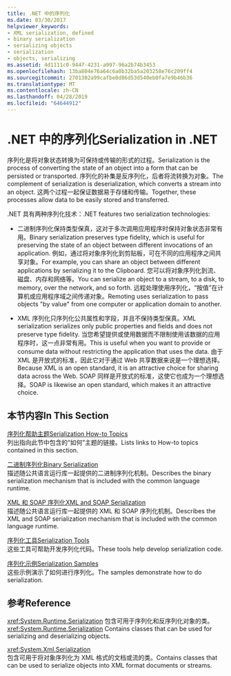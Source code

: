 ```yaml
---
title: .NET 中的序列化
ms.date: 03/30/2017
helpviewer_keywords:
- XML serialization, defined
- binary serialization
- serializing objects
- serialization
- objects, serializing
ms.assetid: 4d1111c0-9447-4231-a997-96a2b74b3453
ms.openlocfilehash: 13ba804e76a64c6a0b32ba5a203258e76c209ff4
ms.sourcegitcommit: 2701302a99cafbe0d86d53d540eb0fa7e9b46b36
ms.translationtype: MT
ms.contentlocale: zh-CN
ms.lasthandoff: 04/28/2019
ms.locfileid: "64644912"
---
```

# <a name="serialization-in-net"></a><span data-ttu-id="cd72f-102">.NET 中的序列化</span><span class="sxs-lookup"><span data-stu-id="cd72f-102">Serialization in .NET</span></span>
<span data-ttu-id="cd72f-103">序列化是将对象状态转换为可保持或传输的形式的过程。</span><span class="sxs-lookup"><span data-stu-id="cd72f-103">Serialization is the process of converting the state of an object into a form that can be persisted or transported.</span></span> <span data-ttu-id="cd72f-104">序列化的补集是反序列化，后者将流转换为对象。</span><span class="sxs-lookup"><span data-stu-id="cd72f-104">The complement of serialization is deserialization, which converts a stream into an object.</span></span> <span data-ttu-id="cd72f-105">这两个过程一起保证数据易于存储和传输。</span><span class="sxs-lookup"><span data-stu-id="cd72f-105">Together, these processes allow data to be easily stored and transferred.</span></span>  
  
<span data-ttu-id="cd72f-106">.NET 具有两种序列化技术：</span><span class="sxs-lookup"><span data-stu-id="cd72f-106">.NET features two serialization technologies:</span></span>  
  
- <span data-ttu-id="cd72f-107">二进制序列化保持类型保真，这对于多次调用应用程序时保持对象状态非常有用。</span><span class="sxs-lookup"><span data-stu-id="cd72f-107">Binary serialization preserves type fidelity, which is useful for preserving the state of an object between different invocations of an application.</span></span> <span data-ttu-id="cd72f-108">例如，通过将对象序列化到剪贴板，可在不同的应用程序之间共享对象。</span><span class="sxs-lookup"><span data-stu-id="cd72f-108">For example, you can share an object between different applications by serializing it to the Clipboard.</span></span> <span data-ttu-id="cd72f-109">您可以将对象序列化到流、磁盘、内存和网络等。</span><span class="sxs-lookup"><span data-stu-id="cd72f-109">You can serialize an object to a stream, to a disk, to memory, over the network, and so forth.</span></span> <span data-ttu-id="cd72f-110">远程处理使用序列化，“按值”在计算机或应用程序域之间传递对象。</span><span class="sxs-lookup"><span data-stu-id="cd72f-110">Remoting uses serialization to pass objects "by value" from one computer or application domain to another.</span></span>  
  
- <span data-ttu-id="cd72f-111">XML 序列化只序列化公共属性和字段，并且不保持类型保真。</span><span class="sxs-lookup"><span data-stu-id="cd72f-111">XML serialization serializes only public properties and fields and does not preserve type fidelity.</span></span> <span data-ttu-id="cd72f-112">当您希望提供或使用数据而不限制使用该数据的应用程序时，这一点非常有用。</span><span class="sxs-lookup"><span data-stu-id="cd72f-112">This is useful when you want to provide or consume data without restricting the application that uses the data.</span></span> <span data-ttu-id="cd72f-113">由于 XML 是开放式的标准，因此它对于通过 Web 共享数据来说是一个理想选择。</span><span class="sxs-lookup"><span data-stu-id="cd72f-113">Because XML is an open standard, it is an attractive choice for sharing data across the Web.</span></span> <span data-ttu-id="cd72f-114">SOAP 同样是开放式的标准，这使它也成为一个理想选择。</span><span class="sxs-lookup"><span data-stu-id="cd72f-114">SOAP is likewise an open standard, which makes it an attractive choice.</span></span>  
  
## <a name="in-this-section"></a><span data-ttu-id="cd72f-115">本节内容</span><span class="sxs-lookup"><span data-stu-id="cd72f-115">In This Section</span></span>  
[<span data-ttu-id="cd72f-116">序列化帮助主题</span><span class="sxs-lookup"><span data-stu-id="cd72f-116">Serialization How-to Topics</span></span>](../../../docs/standard/serialization/serialization-how-to-topics.md)  
<span data-ttu-id="cd72f-117">列出指向此节中包含的“如何”主题的链接。</span><span class="sxs-lookup"><span data-stu-id="cd72f-117">Lists links to How-to topics contained in this section.</span></span>
  
[<span data-ttu-id="cd72f-118">二进制序列化</span><span class="sxs-lookup"><span data-stu-id="cd72f-118">Binary Serialization</span></span>](../../../docs/standard/serialization/binary-serialization.md)  
<span data-ttu-id="cd72f-119">描述随公共语言运行库一起提供的二进制序列化机制。</span><span class="sxs-lookup"><span data-stu-id="cd72f-119">Describes the binary serialization mechanism that is included with the common language runtime.</span></span>

[<span data-ttu-id="cd72f-120">XML 和 SOAP 序列化</span><span class="sxs-lookup"><span data-stu-id="cd72f-120">XML and SOAP Serialization</span></span>](../../../docs/standard/serialization/xml-and-soap-serialization.md)  
<span data-ttu-id="cd72f-121">描述随公共语言运行库一起提供的 XML 和 SOAP 序列化机制。</span><span class="sxs-lookup"><span data-stu-id="cd72f-121">Describes the XML and SOAP serialization mechanism that is included with the common language runtime.</span></span>

[<span data-ttu-id="cd72f-122">序列化工具</span><span class="sxs-lookup"><span data-stu-id="cd72f-122">Serialization Tools</span></span>](../../../docs/standard/serialization/serialization-tools.md)  
<span data-ttu-id="cd72f-123">这些工具可帮助开发序列化代码。</span><span class="sxs-lookup"><span data-stu-id="cd72f-123">These tools help develop serialization code.</span></span>

[<span data-ttu-id="cd72f-124">序列化示例</span><span class="sxs-lookup"><span data-stu-id="cd72f-124">Serialization Samples</span></span>](../../../docs/standard/serialization/serialization-samples.md)  
<span data-ttu-id="cd72f-125">这些示例演示了如何进行序列化。</span><span class="sxs-lookup"><span data-stu-id="cd72f-125">The samples demonstrate how to do serialization.</span></span>

## <a name="reference"></a><span data-ttu-id="cd72f-126">参考</span><span class="sxs-lookup"><span data-stu-id="cd72f-126">Reference</span></span>
<span data-ttu-id="cd72f-127"><xref:System.Runtime.Serialization> 包含可用于序列化和反序列化对象的类。</span><span class="sxs-lookup"><span data-stu-id="cd72f-127"><xref:System.Runtime.Serialization> Contains classes that can be used for serializing and deserializing objects.</span></span>
  
<xref:System.Xml.Serialization>  
<span data-ttu-id="cd72f-128">包含可用于将对象序列化为 XML 格式的文档或流的类。</span><span class="sxs-lookup"><span data-stu-id="cd72f-128">Contains classes that can be used to serialize objects into XML format documents or streams.</span></span>